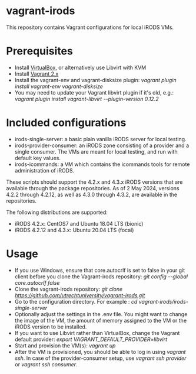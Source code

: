 # vagrant-irods

This repository contains Vagrant configurations for local iRODS VMs.

# Prerequisites

* Install [VirtualBox](https://www.virtualbox.org/wiki/Downloads), or alternatively use Libvirt with KVM
* Install [Vagrant 2.x](https://www.vagrantup.com/downloads.html)
* Install the vagrant-env and vagrant-disksize plugin:  _vagrant plugin install vagrant-env vagrant-disksize_
* You may need to update your Vagrant libvirt plugin if it's old, e.g.: _vagrant plugin install vagrant-libvirt --plugin-version 0.12.2_

# Included configurations

- irods-single-server: a basic plain vanilla iRODS server for local testing.
- irods-provider-consumer: an iRODS zone consisting of a provider and a single consumer. The VMs are meant for local testing, and run with default key values.
- irods-icommands: a VM which contains the icommands tools for remote administration of iRODS.

These scripts should support the 4.2.x and 4.3.x iRODS versions that are available through the package repositories. As of 2 May 2024, versions 4.2.2 through 4.2.12, as well as 4.3.0 through 4.3.2, are available in the repositories.

The following distributions are supported:
- iRODS 4.2.x: CentOS7 and Ubuntu 18.04 LTS (bionic)
- iRODS 4.2.12 and 4.3.x: Ubuntu 20.04 LTS (focal)

# Usage

- If you use Windows, ensure that core.autocrlf is set to false in your git client before you clone the Vagrant-irods
  repository: _git config --global core.autocrlf false_
- Clone the vagrant-irods repository: _git clone https://github.com/utrechtuniversity/vagrant-irods.git_
- Go to the configuration directory. For example : _cd vagrant-irods/irods-single-server_
- Optionally adjust the settings in the .env file. You might want to change the image of the VM, the amount of memory assigned to the VM or the iRODS version to be installed.
- If you want to use Libvirt rather than VirtualBox, change the Vagrant default provider: _export VAGRANT_DEFAULT_PROVIDER=libvirt_
- Start and provision the VM(s): _vagrant up_
- After the VM is provisioned, you should be able to log in using _vagrant ssh_. In case of the provider-consumer setup, use _vagrant ssh provider_ or _vagrant ssh consumer_.
